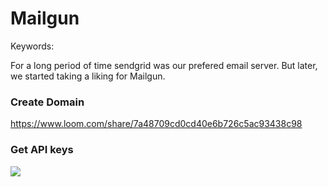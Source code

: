 # Mailgun
Keywords:

For a long period of time sendgrid was our prefered email server. But later, we started taking a liking for Mailgun. 

### Create Domain
https://www.loom.com/share/7a48709cd0cd40e6b726c5ac93438c98

### Get API keys 
![](files/mailgun_api.png)